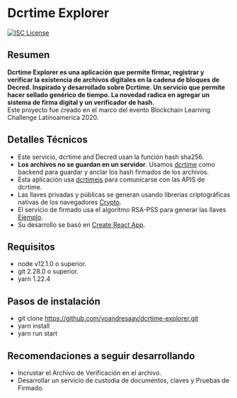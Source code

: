 Dcrtime Explorer
==========

[![ISC License](https://img.shields.io/badge/license-ISC-blue.svg)](http://copyfree.org)

## Resumen
**Dcrtime Explorer es una aplicación que permite firmar, registrar y verificar la existencia de archivos digitales en la cadena de bloques de Decred. Inspirado y desarrollado sobre Dcrtime. Un servicio que permite hacer sellado genérico de tiempo. La novedad radica en agregar un sistema de firma digital y un verificador de hash.**  
Este proyecto fue creado en el marco del evento Blockchain Learning Challenge Latinoamerica 2020.

## Detalles Técnicos

- Este servicio, dcrtime and Decred usan la función hash sha256.
- **Los archivos no se guardan en un servidor**. Usamos 
[dcrtime](https://github.com/decred/dcrtime) como backend para guardar y anclar los hash firmados de los archivos.
- Esta aplicación usa [dcrtimejs](https://github.com/tiagoalvesdulce/dcrtimejs) para comunicarse con las APIS de dcrtime.
- Las llaves privadas y públicas se generan usando librerias  criptográficas nativas de los navegadores [Crypto](https://developer.mozilla.org/es/docs/Web/API/Crypto).
- El servicio de firmado usa el algoritmo RSA-PSS para generar las llaves [Ejemplo](https://github.com/diafygi/webcrypto-examples#rsa-pss).
- Su desarrollo se basó en [Create React App](https://github.com/facebook/create-react-app).

## Requisitos

- node v12.1.0 o superior.
- git 2.28.0 o superior.
- yarn 1.22.4
## Pasos de instalación

- git clone https://github.com/yoandresaav/dcrtime-explorer.git
- yarn install
- yarn run start

## Recomendaciones a seguir desarrollando

- Incrustar el Archivo de Verificación en el archivo.
- Desarrollar un servicio de custodia de documentos, claves y Pruebas de Firmado.